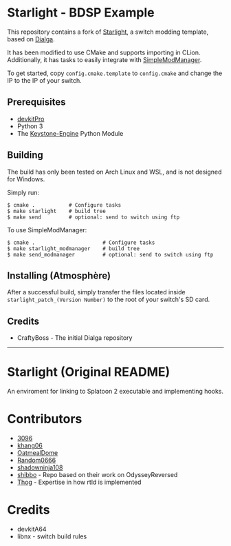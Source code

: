 # Starlight - BDSP Example 

This repository contains a fork of [Starlight](https://github.com/shadowninja108/Starlight), a switch modding template,
based on [Dialga](https://github.com/CraftyBoss/Dialga). 

It has been modified to use CMake and supports importing in CLion.
Additionally, it has tasks to easily integrate with [SimpleModManager](https://github.com/nadrino/SimpleModManager).

To get started, copy `config.cmake.template` to `config.cmake` and change the IP to the IP of your switch.

## Prerequisites

- [devkitPro](https://devkitpro.org/) 
- Python 3
- The [Keystone-Engine](https://www.keystone-engine.org/) Python Module

## Building

The build has only been tested on Arch Linux and WSL, and is not designed for Windows.

Simply run:
```
$ cmake .           # Configure tasks
$ make starlight    # build tree
$ make send         # optional: send to switch using ftp 
```

To use SimpleModManager:
```
$ cmake .                      # Configure tasks
$ make starlight_modmanager    # build tree
$ make send_modmanager         # optional: send to switch using ftp 
```

## Installing (Atmosphère)

After a successful build, simply transfer the files located inside `starlight_patch_(Version Number)` to the root of your switch's SD card.

## Credits

- CraftyBoss - The initial Dialga repository

---

# Starlight (Original README)
An enviroment for linking to Splatoon 2 executable and implementing hooks.

# Contributors
- [3096](https://github.com/3096)
- [khang06](https://github.com/khang06)
- [OatmealDome](https://github.com/OatmealDome)
- [Random0666](https://github.com/random0666)
- [shadowninja108](https://github.com/shadowninja108)
- [shibbo](https://github.com/shibbo) - Repo based on their work on OdysseyReversed
- [Thog](https://github.com/Thog) - Expertise in how rtld is implemented

# Credits
- devkitA64
- libnx - switch build rules
